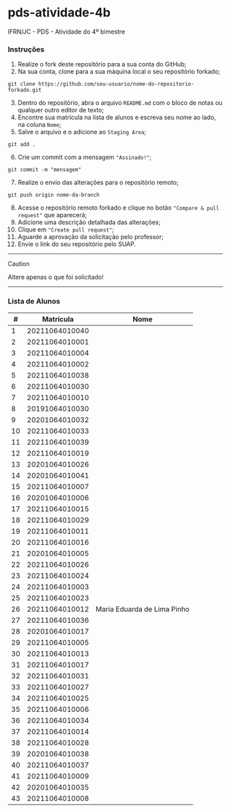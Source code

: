 # pds-atividade-4b
IFRN/JC - PDS - Atividade do 4º bimestre

### Instruções

1. Realize o fork deste repositório para a sua conta do GitHub;
2. Na sua conta, clone para a sua máquina local o seu repositório forkado;
```
git clone https://github.com/seu-usuario/nome-do-repositorio-forkado.git
```
3. Dentro do repositório, abra o arquivo `README.md` com o bloco de notas ou qualquer outro editor de texto;
4. Encontre sua matrícula na lista de alunos e escreva seu nome ao lado, na coluna `Nome`;
5. Salve o arquivo e o adicione ao `Staging Area`;
```
git add .
```
6. Crie um commit com a mensagem `"Assinado!"`;
```
git commit -m "mensagem"
```
7. Realize o envio das alterações para o repositório remoto;
```
git push origin nome-da-branch
```
8. Acesse o repositório remoto forkado e clique no botão `"Compare & pull request"` que aparecerá;
9. Adicione uma descrição detalhada das alterações;
10. Clique em `"Create pull request"`;
11. Aguarde a aprovação da solicitação pelo professor;
12. Envie o link do seu repositório pelo SUAP.

---

> [!CAUTION]
> Altere apenas o que foi solicitado!

---

### Lista de Alunos

| #  | Matrícula      | Nome |
| -- | -------------- | ---- |
| 1  | 20211064010040 |      |
| 2  | 20211064010001 |      |
| 3  | 20211064010004 |      |
| 4  | 20211064010002 |      |
| 5  | 20211064010038 |      |
| 6  | 20211064010030 |      |
| 7  | 20211064010010 |      |
| 8  | 20191064010030 |      |
| 9  | 20201064010032 |      |
| 10 | 20211064010033 |      |
| 11 | 20211064010039 |      |
| 12 | 20211064010019 |      |
| 13 | 20201064010026 |      |
| 14 | 20201064010041 |      |
| 15 | 20211064010007 |      |
| 16 | 20201064010006 |      |
| 17 | 20211064010015 |      |
| 18 | 20211064010029 |      |
| 19 | 20211064010011 |      |
| 20 | 20211064010016 |      |
| 21 | 20201064010005 |      |
| 22 | 20211064010026 |      |
| 23 | 20211064010024 |      |
| 24 | 20211064010003 |      |
| 25 | 20211064010023 |      |
| 26 | 20211064010012 |Maria Eduarda de Lima Pinho|
| 27 | 20211064010036 |      |
| 28 | 20201064010017 |      |
| 29 | 20211064010005 |      |
| 30 | 20211064010013 |      |
| 31 | 20211064010017 |      |
| 32 | 20211064010031 |      |
| 33 | 20211064010027 |      |
| 34 | 20211064010025 |      |
| 35 | 20211064010006 |      |
| 36 | 20211064010034 |      |
| 37 | 20211064010014 |      |
| 38 | 20211064010028 |      |
| 39 | 20201064010038 |      |
| 40 | 20211064010037 |      |
| 41 | 20211064010009 |      |
| 42 | 20201064010035 |      |
| 43 | 20211064010008 |
